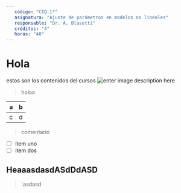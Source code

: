 ```yaml
---
   código: "CIQ.1*"
   asignatura: "Ajuste de parámetros en modelos no lineales"
   responsable: "Dr. A. Blasetti"
   créditos: "4"
   horas: "40"
---
```

# Hola
estos son los contenidos del cursos
![enter image description here](https://i1.wp.com/diariocronica.com.ar/wp-content/uploads/2018/11/borrador-autom%C3%A1tico-133.jpg?fit=1200,800&ssl=1)

> holaa

| a | b |
|---|---|
| c | d |

> comentario

 - [ ] item uno 
 - [ ] item dos
## HeaaasdasdASdDdASD

> `asdasd

<!--stackedit_data:
eyJoaXN0b3J5IjpbMTk2MTExMTczNSw5NDMwNDIzNTksLTg0Nz
cxNzAwMSwxNzQxMDY1OTgsMTEzMTY2OTk4OCwyMDg4NDc4Njcs
NTY0NTExNzIzLDI1Nzk0NzQ5OSwtMTg1NzIyNjc1LC04NDg4ND
cyOCwxODcwMDAzOTgsMTYzNDM1MDQ1Miw2NTU1MTYyNjFdfQ==

-->
